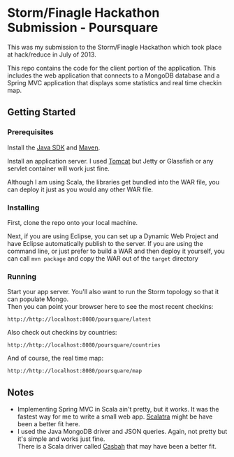 Storm/Finagle Hackathon Submission - Poursquare 
===============================================

This was my submission to the Storm/Finagle Hackathon which took place at hack/reduce 
in July of 2013.  

This repo contains the code for the client portion of the application.  This includes the 
web application that connects to a MongoDB database and a Spring MVC application that displays some 
statistics and real time checkin map.

Getting Started
---------------

### Prerequisites

Install the [Java SDK](http://www.oracle.com/technetwork/java/javase/downloads/index.html) 
and [Maven](http://maven.apache.org/download.cgi).

Install an application server.  I used [Tomcat](http://tomcat.apache.org/) but Jetty or Glassfish or
any servlet container will work just fine.

Although I am using Scala, the libraries get bundled into the WAR file, you can deploy it 
just as you would any other WAR file.


### Installing

First, clone the repo onto your local machine.

Next, if you are using Eclipse, you can set up a Dynamic Web Project and have Eclipse automatically publish 
to the server.  If you are using the command line, or just prefer to build a WAR and then deploy it yourself, 
you can call `mvn package` and copy the WAR out of the `target` directory


### Running

Start your app server.  You'll also want to run the Storm topology so that it can populate Mongo.  
Then you can point your browser here to see the most recent checkins:

    http://http://localhost:8080/poursquare/latest
    
Also check out checkins by countries:

    http://http://localhost:8080/poursquare/countries
    
And of course, the real time map:

    http://http://localhost:8080/poursquare/map           

Notes
-----

* Implementing Spring MVC in Scala ain't pretty, but it works.  It was the fastest way for me to write 
a small web app.  [Scalatra](http://www.scalatra.org) might be have been a better fit here.
* I used the Java MongoDB driver and JSON queries.  Again, not pretty but it's simple and works just fine.  
There is a Scala driver called [Casbah](http://api.mongodb.org/scala/casbah/2.0) that may have been a better fit.



